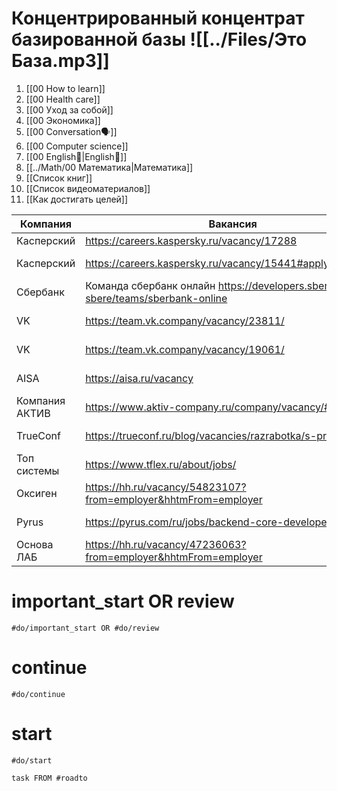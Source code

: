 # Концентрированный концентрат базированной базы ![[../Files/Это База.mp3]]
1. [[00 How to learn]]
2. [[00 Health care]]
3. [[00 Уход за собой]]
4. [[00 Экономика]]
5. [[00 Conversation🗣️]]
6. [[00 Computer science]]
7. [[00 English🏴󠁧󠁢󠁥󠁮󠁧󠁿|English🏴󠁧󠁢󠁥󠁮󠁧󠁿]]
8. [[../Math/00 Математика|Математика]]
9. [[Список книг]]
10. [[Список видеоматериалов]]
11. [[Как достигать целей]]

| Компания       | Вакансия                                                                             | Резюме    | Решение    |
| -------------- | ------------------------------------------------------------------------------------ | --------- | ---------- |
|         Касперский       |https://careers.kaspersky.ru/vacancy/17288                                                                                      |Интерн           |            |
| Касперский     | https://careers.kaspersky.ru/vacancy/15441#applyToVacancy                            | Вариант 2 | Нет ответа |
| Сбербанк       | Команда сбербанк онлайн https://developers.sber.ru/kak-v-sbere/teams/sberbank-online | Вариант 3 | Нет ответа |
| VK             | https://team.vk.company/vacancy/23811/                                               | Вариант 1 | Нет ответа |
| VK             | https://team.vk.company/vacancy/19061/                                               | Вариант 3 | Нет ответа |
| AISA           | https://aisa.ru/vacancy                                                              | Вариант 3 | Нет ответа |
| Компания АКТИВ | https://www.aktiv-company.ru/company/vacancy/#item-13                                | Вариант 3 | Нет ответа |
| TrueConf       | https://trueconf.ru/blog/vacancies/razrabotka/s-programmist                          | Вариант 1 | Нет ответа |
| Топ системы    | https://www.tflex.ru/about/jobs/                                                     | Вариант 2 | Нет ответа |
| Оксиген        | https://hh.ru/vacancy/54823107?from=employer&hhtmFrom=employer                       | Вариант 1 | Нет ответа |
| Pyrus          | https://pyrus.com/ru/jobs/backend-core-developer                                     | Вариант 1 | Отказ      |
| Основа ЛАБ     | https://hh.ru/vacancy/47236063?from=employer&hhtmFrom=employer                       | Вариант 1 | Отказ      |

# important_start OR review

```query
#do/important_start OR #do/review
```
# continue
```query
#do/continue
```
# start
```query
#do/start
```

```dataview
task FROM #roadto
```
